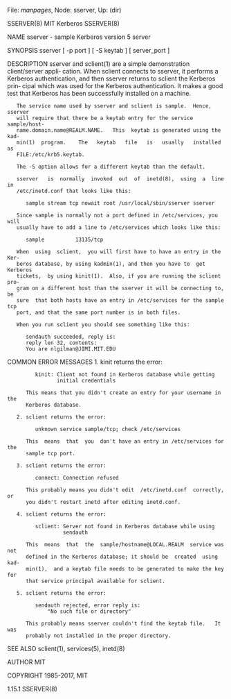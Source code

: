 File: *manpages*,  Node: sserver,  Up: (dir)

SSERVER(8)                       MIT Kerberos                       SSERVER(8)



NAME
       sserver - sample Kerberos version 5 server

SYNOPSIS
       sserver [ -p port ] [ -S keytab ] [ server_port ]

DESCRIPTION
       sserver  and sclient(1) are a simple demonstration client/server appli‐
       cation.  When sclient connects  to  sserver,  it  performs  a  Kerberos
       authentication,  and then sserver returns to sclient the Kerberos prin‐
       cipal which was used for the Kerberos authentication.  It makes a  good
       test that Kerberos has been successfully installed on a machine.

       The service name used by sserver and sclient is sample.  Hence, sserver
       will require that there be a keytab entry for the service  sample/host‐
       name.domain.name@REALM.NAME.   This  keytab is generated using the kad‐
       min(1)  program.    The   keytab   file   is   usually   installed   as
       FILE:/etc/krb5.keytab.

       The -S option allows for a different keytab than the default.

       sserver   is  normally  invoked  out  of  inetd(8),  using  a  line  in
       /etc/inetd.conf that looks like this:

          sample stream tcp nowait root /usr/local/sbin/sserver sserver

       Since sample is normally not a port defined in /etc/services, you  will
       usually have to add a line to /etc/services which looks like this:

          sample          13135/tcp

       When  using  sclient,  you will first have to have an entry in the Ker‐
       beros database, by using kadmin(1), and then you have to  get  Kerberos
       tickets,  by using kinit(1).  Also, if you are running the sclient pro‐
       gram on a different host than the sserver it will be connecting to,  be
       sure  that both hosts have an entry in /etc/services for the sample tcp
       port, and that the same port number is in both files.

       When you run sclient you should see something like this:

          sendauth succeeded, reply is:
          reply len 32, contents:
          You are nlgilman@JIMI.MIT.EDU

COMMON ERROR MESSAGES
       1. kinit returns the error:

             kinit: Client not found in Kerberos database while getting
                    initial credentials

          This means that you didn't create an entry for your username in  the
          Kerberos database.

       2. sclient returns the error:

             unknown service sample/tcp; check /etc/services

          This  means  that  you  don't have an entry in /etc/services for the
          sample tcp port.

       3. sclient returns the error:

             connect: Connection refused

          This probably means you didn't edit  /etc/inetd.conf  correctly,  or
          you didn't restart inetd after editing inetd.conf.

       4. sclient returns the error:

             sclient: Server not found in Kerberos database while using
                      sendauth

          This  means  that  the  sample/hostname@LOCAL.REALM  service was not
          defined in the Kerberos database; it should be  created  using  kad‐
          min(1),  and a keytab file needs to be generated to make the key for
          that service principal available for sclient.

       5. sclient returns the error:

             sendauth rejected, error reply is:
                 "No such file or directory"

          This probably means sserver couldn't find the keytab file.   It  was
          probably not installed in the proper directory.

SEE ALSO
       sclient(1), services(5), inetd(8)

AUTHOR
       MIT

COPYRIGHT
       1985-2017, MIT




1.15.1                                                              SSERVER(8)
